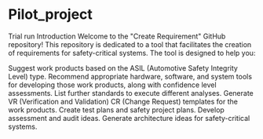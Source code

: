 # Pilot_project

Trial run 
Introduction
Welcome to the "Create Requirement" GitHub repository! This repository is dedicated to a tool that facilitates the creation of requirements for safety-critical systems. The tool is designed to help you:

Suggest work products based on the ASIL (Automotive Safety Integrity Level) type.
Recommend appropriate hardware, software, and system tools for developing those work products, along with confidence level assessments.
List further standards to execute different analyses.
Generate VR (Verification and Validation) CR (Change Request) templates for the work products.
Create test plans and safety project plans.
Develop assessment and audit ideas.
Generate architecture ideas for safety-critical systems.
